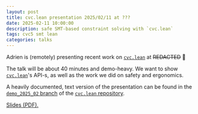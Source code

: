 ```yaml
---
layout: post
title: cvc.lean presentation 2025/02/11 at ???
date: 2025-02-11 10:00:00
description: safe SMT-based constraint solving with `cvc.lean`
tags: cvc5 smt lean
categories: talks
---
```


Adrien is (remotely) presenting recent work on [`cvc.lean`] at ~~REDACTED~~ 🐙

The talk will be about 40 minutes and demo-heavy. We want to show [`cvc.lean`]'s API-s, as well as
the work we did on safety and ergonomics.

A heavily documented, text version of the presentation can be found in the [`demo_2025_02`
branch][demo branch] of the [`cvc.lean` repository][`cvc.lean`].

[Slides (PDF).][slides]

[`cvc.lean`]: https://github.com/anzenlang/cvc.lean
[demo branch]: https://github.com/anzenlang/cvc.lean/tree/demo_2025_02
[slides]: /assets/pdf/2025_02_smt.pdf